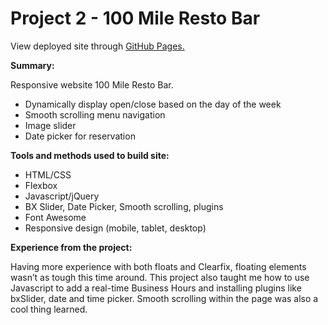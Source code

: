 # Project 2 - 100 Mile Resto Bar

View deployed site through [GitHub Pages.](http://codejlay.github.io/project02-restaurant-homepage/)

**Summary:**

Responsive website 100 Mile Resto Bar.

- Dynamically display open/close based on the day of the week
- Smooth scrolling menu navigation
- Image slider
- Date picker for reservation


**Tools and methods used to build site:**

- HTML/CSS
- Flexbox
- Javascript/jQuery
- BX Slider, Date Picker, Smooth scrolling, plugins
- Font Awesome
- Responsive design (mobile, tablet, desktop)


**Experience from the project:**

Having more experience with both floats and Clearfix, floating elements wasn’t as tough this time around. This project also taught me how to use Javascript to add a real-time Business Hours and installing plugins like bxSlider, date and time picker. Smooth scrolling within the page was also a cool thing learned. 